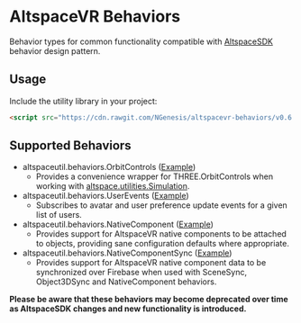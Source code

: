 # AltspaceVR Behaviors
Behavior types for common functionality compatible with [AltspaceSDK](https://github.com/AltspaceVR/AltspaceSDK/) behavior design pattern.

## Usage
Include the utility library in your project:
```html
<script src="https://cdn.rawgit.com/NGenesis/altspacevr-behaviors/v0.6.5/js/altspaceutil.min.js"></script>
```

## Supported Behaviors
* altspaceutil.behaviors.OrbitControls ([Example](https://github.com/NGenesis/altspacevr-behaviors/blob/master/examples/OrbitControls.html))
  * Provides a convenience wrapper for THREE.OrbitControls when working with [altspace.utilities.Simulation](https://altspacevr.github.io/AltspaceSDK/doc/js/module-altspace_utilities.Simulation.html).
* altspaceutil.behaviors.UserEvents ([Example](https://github.com/NGenesis/altspacevr-behaviors/blob/master/examples/UserEvents.html))
  * Subscribes to avatar and user preference update events for a given list of users.
* altspaceutil.behaviors.NativeComponent ([Example](https://github.com/NGenesis/altspacevr-behaviors/blob/master/examples/NativeComponent.html))
  * Provides support for AltspaceVR native components to be attached to objects, providing sane configuration defaults where appropriate.
* altspaceutil.behaviors.NativeComponentSync ([Example](https://github.com/NGenesis/altspacevr-behaviors/blob/master/examples/NativeComponentSync.html))
  * Provides support for AltspaceVR native component data to be synchronized over Firebase when used with SceneSync, Object3DSync and NativeComponent behaviors.

**Please be aware that these behaviors may become deprecated over time as AltspaceSDK changes and new functionality is introduced.**
